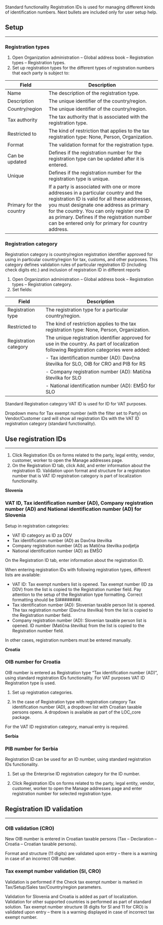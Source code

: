 Standard functionality Registration IDs is used for managing different kinds of identification numbers. Next bullets are included only for user setup help.  

## **Setup**
----

### Registration types 

1. Open Organization administration – Global address book – Registration types – Registration types.
2. Set up registration types for the different types of registration numbers that each party is subject to:


| **Field** | **Description** |
|--|--|
|Name  | The description of the registration type. |
|Description  | The unique identifier of the country/region. |
|Country/region |The unique identifier of the country/region.  |
|Tax authority  | The tax authority that is associated with the registration type.  |
|Restricted to  |The kind of restriction that applies to the tax registration type: None, Person, Organization.  |
|Format |The validation format for the registration type.  |
|Can be updated  |Defines if the registration number for the registration type can be updated after it is entered.  |
|Unique  |Defines if the registration number for the registration type is unique.  |
|Primary for the country  |If a party is associated with one or more addresses in a particular country and the registration ID is valid for all these addresses, you must designate one address as primary for the country. You can only register one ID as primary. Defines if the registration number can be entered only for primary for country address.   |


  ### Registration category 

Registration category is country/region registration identifier approved for using in particular country/region for tax, customs, and other purposes. This category defines validation rules of particular registration ID (including check digits etc.) and inclusion of registration ID in different reports

1. Open Organization administration – Global address book – Registration types – Registration category.
2. Set fields:


| **Field** | **Description** |
|--|--|
|Registration type  |The registration type for a particular country/region.  |
|Restricted to |The kind of restriction applies to the tax registration type: None, Person, Organization.  |
|Registration category  |The unique registration identifier approved for use in the country. As part of localization following Registration categories were added:  |
|| - Tax identification number (AD): Davčna številka for SLO, OIB for CRO and PIB for RS|
|| - Company registration number (AD): Matična številka for SLO|
|| - National identification number (AD): EMŠO for SLO|

Standard Registration category VAT ID is used for ID for VAT purposes. 

Dropdown menu for Tax exempt number (with the filter set to Party) on Vendor/Customer card will show all registration IDs with the VAT ID registration category (standard functionality). 

## Use registration IDs 
----

1. Click Registration IDs on forms related to the party, legal entity, vendor, customer, worker to open the Manage addresses page.  
2. On the Registration ID tab, click Add, and enter information about the registration ID. Validation upon format and structure for a registration number that is VAT ID registration category is part of localization functionality. 

**Slovenia** 

### VAT ID, Tax identification number (AD), Company registration number (AD) and National identification number (AD) for Slovenia 

Setup in registration categories:  
   - VAT ID category as ID za DDV 
   - Tax identification number (AD) as Davčna številka 
   - Company registration number (AD) as Matična številka podjetja 
   - National identification number (AD) as EMŠO  

On the Registration ID tab, enter information about the registration ID. 

When entering registration IDs with following registration types, different lists are available:

   - VAT ID: Tax exempt numbers list is opened. Tax exempt number (ID za DDV) from the list is copied to the Registration number field. Pay attention to the setup of the Registration type formatting. Correct formatting should be SI########.  
   - Tax identification number (AD): Slovenian taxable person list is opened. The tax registration number (Davčna številka) from the list is copied to the Registration number field. 
   - Company registration number (AD): Slovenian taxable person list is opened. ID number (Matična številka) from the list is copied to the Registration number field.  

In other cases, registration numbers must be entered manually. 


**Croatia**

### OIB number for Croatia 

OIB number is entered as Registration type “Tax identification number (AD)”, using standard registration IDs functionality. For VAT purposes VAT ID Registration type is used.  

1. Set up registration categories. 

2. In the case of Registration type with registration category Tax identification number (AD), a dropdown list with Croatian taxable persons opens. A dropdown is available as part of the LOC_core package.  

For the VAT ID registration category, manual entry is required.  

**Serbia**

### PIB number for Serbia 

Registration ID can be used for an ID number, using standard registration IDs functionality. 

1. Set up the Enterprise ID registration category for the ID number. 

2. Click Registration IDs on forms related to the party, legal entity, vendor, customer, worker to open the Manage addresses page and enter registration number for selected registration type. 

## Registration ID validation 
----

### OIB validation (CRO) 

New OIB number is entered in Croatian taxable persons (Tax – Declaration – Croatia – Croatian taxable persons). 

Format and structure (11 digits) are validated upon entry – there is a warning in case of an incorrect OIB number. 

### Tax exempt number validation (SI, CRO) 

Validation is performed if the Check tax exempt number is marked in Tax/Setup/Sales tax/Country/region parameters.  

Validation for Slovenia and Croatia is added as part of localization. Validation for other supported countries is performed as part of standard solution. Tax exempt number structure (8 digits for SI and 11 for CRO) is validated upon entry – there is a warning displayed in case of incorrect tax exempt number.    